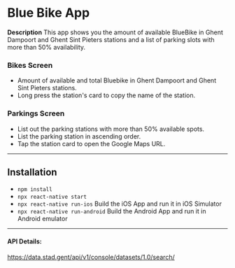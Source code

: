 # Blue Bike App

**Description**
This app shows you the amount of available BlueBike in Ghent Dampoort and Ghent Sint Pieters stations and a list of parking slots with more than 50% availability. 

### Bikes Screen 
- Amount of available and total Bluebike in Ghent Dampoort and Ghent Sint Pieters stations.
- Long press the station's card to copy the name of the station.

### Parkings Screen 
- List out the parking stations with more than 50% available spots.
- List the parking station in ascending order. 
- Tap the station card to open the Google Maps URL.


---

## Installation
- `npm install` 
- `npx react-native start`
- `npx react-native run-ios` Build the iOS App and run it in iOS Simulator
- `npx react-native run-android` Build the Android App and run it in Android emulator

---

#### API Details:
https://data.stad.gent/api/v1/console/datasets/1.0/search/